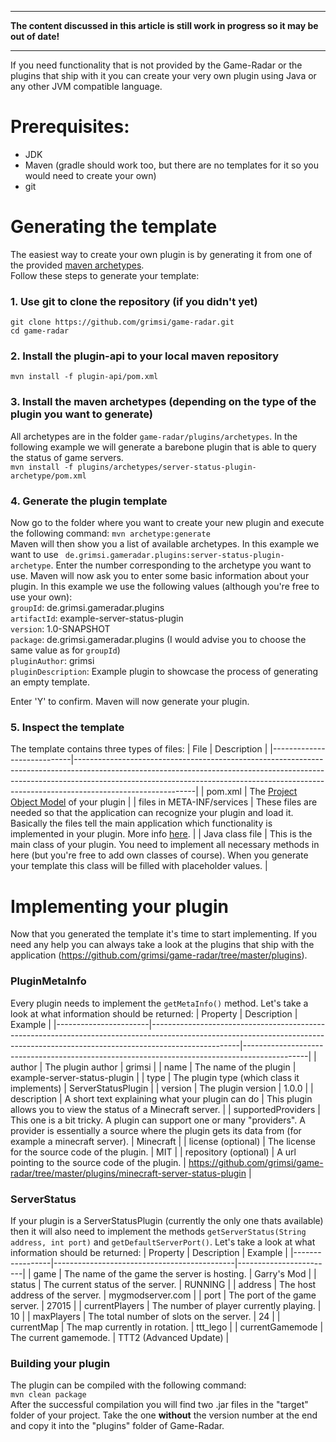 ***
**The content discussed in this article is still work in progress so it may be out of date!**
***


If you need functionality that is not provided by the Game-Radar or the plugins that ship with it you can create your very own plugin using Java or any other JVM compatible language.

# Prerequisites:
* JDK
* Maven (gradle should work too, but there are no templates for it so you would need to create your own)
* git

# Generating the template
The easiest way to create your own plugin is by generating it from one of the provided [maven archetypes](https://maven.apache.org/archetype/index.html).  
Follow these steps to generate your template:

### 1. Use git to clone the repository (if you didn't yet)  
`git clone https://github.com/grimsi/game-radar.git`  
`cd game-radar`   

### 2. Install the plugin-api to your local maven repository  
`mvn install -f plugin-api/pom.xml`

### 3. Install the maven archetypes (depending on the type of the plugin you want to generate)  
All archetypes are in the folder `game-radar/plugins/archetypes`. In the following example we will generate a barebone plugin that is able to query the status of game servers.  
`mvn install -f plugins/archetypes/server-status-plugin-archetype/pom.xml`

### 4. Generate the plugin template  
Now go to the folder where you want to create your new plugin and execute the following command:
`mvn archetype:generate`  
Maven will then show you a list of available archetypes. In this example we want to use ` de.grimsi.gameradar.plugins:server-status-plugin-archetype`. Enter the number corresponding to the archetype you want to use. Maven will now ask you to enter some basic information about your plugin. In this example we use the following values (although you're free to use your own):  
`groupId`: de.grimsi.gameradar.plugins  
`artifactId`: example-server-status-plugin  
`version`: 1.0-SNAPSHOT  
`package`: de.grimsi.gameradar.plugins (I would advise you to choose the same value as for `groupId`)  
`pluginAuthor`: grimsi  
`pluginDescription`: Example plugin to showcase the process of generating an empty template.  
  
Enter 'Y' to confirm. Maven will now generate your plugin.

### 5. Inspect the template
The template contains three types of files:
| File                       | Description                                                                                                                                                                                                                                                            |
|----------------------------|------------------------------------------------------------------------------------------------------------------------------------------------------------------------------------------------------------------------------------------------------------------------|
|           pom.xml          | The [Project Object Model](https://maven.apache.org/guides/introduction/introduction-to-the-pom.html) of your plugin                                                                                                                                                   |
| files in META-INF/services | These files are needed so that the application can recognize your plugin and load it. Basically the files tell the main application which functionality is implemented in your plugin. More info [here](https://docs.oracle.com/javase/tutorial/sound/SPI-intro.html). |
| Java class file            | This is the main class of your plugin. You need to implement all necessary methods in here (but you're free to add own classes of course). When you generate your template this class will be filled with placeholder values.                                          |

# Implementing your plugin

Now that you generated the template it's time to start implementing. If you need any help you can always take a look at the plugins that ship with the application (https://github.com/grimsi/game-radar/tree/master/plugins).

### PluginMetaInfo
Every plugin needs to implement the `getMetaInfo()` method. Let's take a look at what information should be returned:
| Property              | Description                                                                                                                                                                      | Example                                                                                      |
|-----------------------|----------------------------------------------------------------------------------------------------------------------------------------------------------------------------------|----------------------------------------------------------------------------------------------|
| author                | The plugin author                                                                                                                                                                | grimsi                                                                                       |
| name                  | The name of the plugin                                                                                                                                                           | example-server-status-plugin                                                                 |
| type                  | The plugin type (which class it implements)                                                                                                                                      | ServerStatusPlugin                                                                           |
| version               | The plugin version                                                                                                                                                               | 1.0.0                                                                                        |
| description           | A short text explaining what your plugin can do                                                                                                                                  | This plugin allows you to view the status of a Minecraft server.                             |
| supportedProviders    | This one is a bit tricky. A plugin can support one or many "providers". A provider is essentially a source where the plugin gets its data from (for example a minecraft server). | Minecraft                                                                                    |
| license (optional)    | The license for the source code of the plugin.                                                                                                                                   | MIT                                                                                          |
| repository (optional) | A url pointing to the source code of the plugin.                                                                                                                                 | https://github.com/grimsi/game-radar/tree/master/plugins/minecraft-server-status-plugin |

### ServerStatus

If your plugin is a ServerStatusPlugin (currently the only one thats available) then it will also need to implement the methods `getServerStatus(String address, int port)` and `getDefaultServerPort()`.
Let's take a look at what information should be returned:
| Property        | Description                                 | Example                |
|-----------------|---------------------------------------------|------------------------|
| game            | The name of the game the server is hosting. | Garry's Mod            |
| status          | The current status of the server.           | RUNNING                |
| address         | The host address of the server.             | mygmodserver.com       |
| port            | The port of the game server.                | 27015                  |
| currentPlayers  | The number of player currently playing.     | 10                     |
| maxPlayers      | The total number of slots on the server.    | 24                     |
| currentMap      | The map currently in rotation.              | ttt_lego               |
| currentGamemode | The current gamemode.                       | TTT2 (Advanced Update) |

### Building your plugin

The plugin can be compiled with the following command:  
`mvn clean package`  
After the successful compilation you will find two .jar files in the "target" folder of your project.
Take the one **without** the version number at the end and copy it into the "plugins" folder of Game-Radar.

